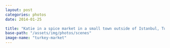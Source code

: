 ```yaml
---
layout: post
categories: photos
date: 2014-01-25

title: "Katie in a spice market in a small town outside of Istanbul, Turkey"
base-path: "/assets/img/photos/scenes"
image-name: "turkey-market"
---
```


